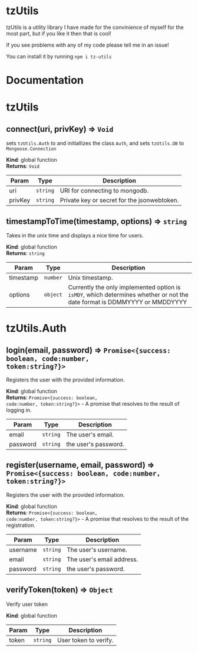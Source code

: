 # tzUtils

tzUtils is a utility library I have made for the convinience of myself for the most part, but if you like it then that is cool!

If you see problems with any of my code please tell me in an issue!

You can install it by running `npm i tz-utils`

# Documentation

# tzUtils

## connect(uri, privKey) ⇒ <code>Void</code>
sets `tzUtils.Auth` to and initiallizes the class `Auth`, and sets `tzUtils.DB` to `Mongoose.Connection`

**Kind**: global function  
**Returns**: <code>Void</code>

| Param | Type | Description |
| --- | --- | --- |
| uri | <code>string</code> | URI for connecting to mongodb. |
| privKey | <code>string</code> | Private key or secret for the jsonwebtoken. |

## timestampToTime(timestamp, options) ⇒ <code>string</code>
Takes in the unix time and displays a nice time for users.

**Kind**: global function  
**Returns**: <code>string</code>

| Param | Type | Description |
| --- | --- | --- |
| timestamp | <code>number</code> | Unix timestamp. |
| options | <code>object</code> | Currently the only implemented option is `isMDY`, which determines whether or not the date format is DDMMYYYY or MMDDYYYY |

# tzUtils.Auth

## login(email, password) ⇒ <code>Promise<{success: boolean, code:number, token:string?}></code>
Registers the user with the provided information.

**Kind**: global function  
**Returns**: <code>Promise<{success: boolean, code:number, token:string?}></code> - A promise that resolves to the result of logging in.  

| Param | Type | Description |
| --- | --- | --- |
| email | <code>string</code> | The user's email. |
| password | <code>string</code> | the user's password. |

## register(username, email, password) ⇒ <code>Promise<{success: boolean, code:number, token:string?}></code>
Registers the user with the provided information.

**Kind**: global function  
**Returns**: <code>Promise<{success: boolean, code:number, token:string?}></code> - A promise that resolves to the result of the registration.  

| Param | Type | Description |
| --- | --- | --- |
| username | <code>string</code> | The user's username. |
| email | <code>string</code> | The user's email address. |
| password | <code>string</code> | the user's password. |

## verifyToken(token) ⇒ <code>Object</code>
Verify user token

**Kind**: global function  

| Param | Type | Description |
| --- | --- | --- |
| token | <code>string</code> | User token to verify. |
